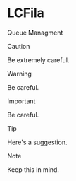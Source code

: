 # LCFila
Queue Managment


> [!CAUTION]
> Be extremely careful.


> [!WARNING]
> Be careful.

> [!IMPORTANT]
> Be careful.


> [!TIP]
> Here's a suggestion.


> [!NOTE]
> Keep this in mind.
